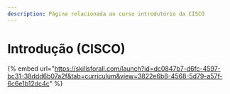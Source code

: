 ```yaml
---
description: Página relacionada ao curso introdutório da CISCO
---
```


# Introdução (CISCO)

{% embed url="https://skillsforall.com/launch?id=dc0847b7-d6fc-4597-bc31-38ddd6b07a2f&tab=curriculum&view=3822e6b8-4568-5d79-a57f-6c6e1b12dc4c" %}

